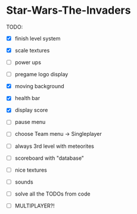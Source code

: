 # Star-Wars-The-Invaders

TODO:


- [X] finish level system
- [X] scale textures
- [ ] power ups
- [ ] pregame logo display
- [X] moving background
- [X] health bar
- [X] display score
- [ ] pause menu
- [ ] choose Team menu -> Singleplayer
- [ ] always 3rd level with meteorites 
- [ ] scoreboard with "database"
- [ ] nice textures
- [ ] sounds
- [ ] solve all the TODOs from code
- [ ] MULTIPLAYER?!

